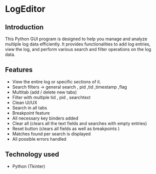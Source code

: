 # LogEditor


## Introduction
This Python GUI program is designed to help you manage and analyze multiple  log data efficiently. It provides functionalities to add log entries, view the log, and perform various search and filter operations on the log data.

## Features
- View the entire log or specific sections of it.
- Search filters -> general search , pid ,tid ,timestamp ,flag 
- Multitab (add / delete new tabs)
- Filter with multiple tid , pid , searchtext
- Clean UI/UX
- Search in all tabs
- Breakpoint feature
- All necessary key binders added
- Clear all (clears all the text fields and searches with empty entries)
- Reset button (clears all fields as well as breakpoints )
- Matches found per search is displayed
- All possible errors handled 

## Technology used 
- Python (Tkinter)
